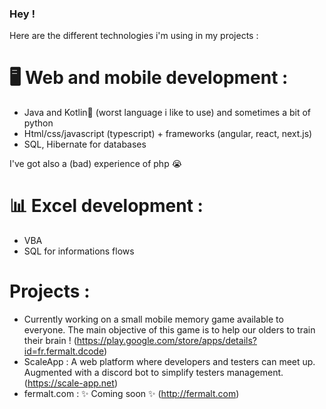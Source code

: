 ### Hey !

Here are the different technologies i'm using in my projects :

# 🖥️ Web and mobile development :
- Java and Kotlin💛 (worst language i like to use) and sometimes a bit of python
- Html/css/javascript (typescript) + frameworks (angular, react, next.js)
- SQL, Hibernate for databases

I've got also a (bad) experience of php 😭

# 📊 Excel development :
- VBA
- SQL for informations flows


# Projects :
- Currently working on a small mobile memory game available to everyone. The main objective of this game is to help our olders to train their brain ! (https://play.google.com/store/apps/details?id=fr.fermalt.dcode)
- ScaleApp : A web platform where developers and testers can meet up. Augmented with a discord bot to simplify testers management. (https://scale-app.net)
- fermalt.com : ✨ Coming soon ✨ (http://fermalt.com)
